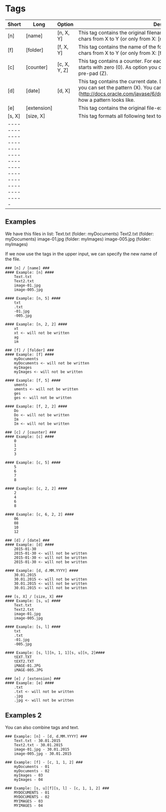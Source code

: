 # Tags #

| Short    | Long        | Option       | Description |
| -------- | ----------- |------------- | ----------- |
| [n]      | [name]      | [n, X, Y]    | This tag contains the original filename. As option you can only select the chars from X to Y (or only from X: [n, X]) |
| [f]      | [folder]    | [f, X, Y]    | This tag contains the name of the folder. As option you can only select the chars from X to Y (or only from X: [f, X]) |
| [c]      | [counter]   | [c, X, Y, Z] | This tag contains a counter. For each file in list, you get a number. Default it starts with zero (0). As option you can set the start (X), the step (Y) and a pre-pad (Z). |
| [d]      | [date]      | [d, X]       | This tag contains the current date. Default format is: yyyy-MM-d; As option you can set the pattern (X). You can see here (http://docs.oracle.com/javase/6/docs/api/java/text/SimpleDateFormat.html) how a pattern looks like. |
| [e]      | [extension] |              | This tag contains the original file-extension (like .zip, .jpg, ...). |
| [s, X]   | [size, X]   |              | This tag formats all following text to uppercase (X = u) or lowercase (X = l). |
|-----------------------------------------------------|



## Examples ##

We have this files in list:
    Text.txt (folder: myDocuments)
    Text2.txt (folder: myDocuments)
    image-01.jpg (folder: myImages)
    image-005.jpg (folder: myImages)

If we now use the tags in the upper input, we can specify the new name of the file.

```
### [n] / [name] ###
#### Example: [n] ####
    Text.txt
    Text2.txt
    image-01.jpg
    image-005.jpg

#### Example: [n, 5] ####
    txt
    .txt
    -01.jpg
    -005.jpg

#### Example: [n, 2, 2] ####
    xt
    xt <- will not be written
    ag
    im
```

```
### [f] / [folder] ###
#### Example: [f] ####
    myDocuments
    myDocuments <- will not be written
    myImages
    myImages <- will not be written

#### Example: [f, 5] ####
    uments
    uments <- will not be written
    ges
    ges <- will not be written

#### Example: [f, 2, 2] ####
    Do
    Do <- will not be written
    Im
    Im <- will not be written
```

```
### [c] / [counter] ###
#### Example: [c] ####
    0
    1
    2
    3

#### Example: [c, 5] ####
    5
    6
    7
    8

#### Example: [c, 2, 2] ####
    2
    4
    6
    8

#### Example: [c, 6, 2, 2] ####
    06
    08
    10
    12
```

```
### [d] / [date] ###
#### Example: [d] ####
    2015-01-30
    2015-01-30 <- will not be written
    2015-01-30 <- will not be written
    2015-01-30 <- will not be written

#### Example: [d, d.MM.YYYY] ####
    30.01.2015
    30.01.2015 <- will not be written
    30.01.2015 <- will not be written
    30.01.2015 <- will not be written
```

```
### [s, X] / [size, X] ###
#### Example: [s, u] ####
    Text.txt
    Text2.txt
    image-01.jpg
    image-005.jpg

#### Example: [s, l] ####
    txt
    .txt
    -01.jpg
    -005.jpg

#### Example: [s, l][n, 1, 1][s, u][n, 2]####
    tEXT.TXT
    tEXT2.TXT
    iMAGE-01.JPG
    iMAGE-005.JPG
```

```
### [e] / [extension] ###
#### Example: [e] ####
    .txt
    .txt <- will not be written
    .jpg
    .jpg <- will not be written
```

## Examples 2 ##

You can also combine tags and text.

```
### Example: [n] - [d, d.MM.YYYY] ###
    Text.txt - 30.01.2015
    Text2.txt - 30.01.2015
    image-01.jpg - 30.01.2015
    image-005.jpg - 30.01.2015
```

```
### Example: [f] - [c, 1, 1, 2] ###
    myDocuments - 01
    myDocuments - 02
    myImages - 03
    myImages - 04
```

```
### Example: [s, u][f][s, l] - [c, 1, 1, 2] ###
    MYDOCUMENTS - 01
    MYDOCUMENTS - 02
    MYIMAGES - 03
    MYIMAGES - 04
```